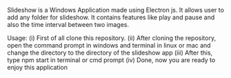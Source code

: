 Slideshow is a Windows Application made using Electron js. It allows user to add any folder for slideshow. It contains features like play and pause and also the time interval between two images.

Usage: (i) First of all clone this repository. (ii) After cloning the repository, open the command prompt in windows and terminal in linux or mac and change the directory to the directory of the slideshow app (iii) After this, type npm start in terminal or cmd prompt (iv) Done, now you are ready to enjoy this application



